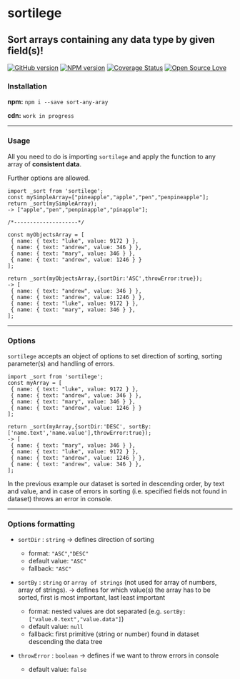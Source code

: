 
# sortilege

## Sort arrays containing any data type by given field(s)!

[![GitHub version](https://badge.fury.io/gh/dariorinaldi%2Fsort-everything.svg)](https://badge.fury.io/gh/dariorinaldi%2Fsort-everything)
[![NPM version](https://badge.fury.io/js/sortilege.svg)](http://badge.fury.io/js/sortilege)
[![Coverage Status](https://coveralls.io/repos/dariorinaldi/sort-everything/badge.svg)](https://coveralls.io/r/boennemann/badges)
[![Open Source Love](https://badges.frapsoft.com/os/mit/mit.svg?v=102)](https://github.com/ellerbrock/open-source-badge/)

### Installation

  **npm:**
`npm i --save sort-any-aray`

**cdn:**
`work in progress`

  
---
### Usage

All you need to do is importing `sortilege` and apply the function to any array of **consistent data**.

Further options are allowed.
  

    import _sort from 'sortilege';
    const mySimpleArray=["pineapple","apple","pen","penpineapple"];
    return _sort(mySimpleArray);
    -> ["apple","pen","penpinapple","pinapple"];

	/*--------------------*/

    const myObjectsArray = [
     { name: { text: "luke", value: 9172 } },
     { name: { text: "andrew", value: 346 } },
     { name: { text: "mary", value: 346 } },
     { name: { text: "andrew", value: 1246 } }
    ];
    
    return _sort(myObjectsArray,{sortDir:'ASC',throwError:true});
    -> [
     { name: { text: "andrew", value: 346 } },
     { name: { text: "andrew", value: 1246 } },
     { name: { text: "luke", value: 9172 } },
     { name: { text: "mary", value: 346 } },
    ];

  
  ---

### Options

`sortilege` accepts an object of options to set direction of sorting, sorting parameter(s) and handling of errors.

    import _sort from 'sortilege';
	const myArray = [
	 { name: { text: "luke", value: 9172 } },
	 { name: { text: "andrew", value: 346 } },
	 { name: { text: "mary", value: 346 } },
	 { name: { text: "andrew", value: 1246 } }
	];

	return _sort(myArray,{sortDir:'DESC', sortBy:['name.text','name.value'],throwError:true});
    -> [
	 { name: { text: "mary", value: 346 } },
	 { name: { text: "luke", value: 9172 } },
	 { name: { text: "andrew", value: 1246 } },
	 { name: { text: "andrew", value: 346 } },
	];

In the previous example our dataset is sorted in descending order, by text and value, and in case of errors in sorting (i.e. specified fields not found in dataset) throws an error in console.

---
### Options formatting

-  `sortDir` : `string` -> defines direction of sorting
	- format: `"ASC"`,`"DESC"`
	- default value: `"ASC"`
	- fallback: `"ASC"`

  
-  `sortBy` : `string` or `array of strings` (not used for array of numbers, array of strings). -> defines for which value(s) the array has to be sorted, first is most important, last least important
	- format: nested values are dot separated (e.g. `sortBy:["value.0.text","value.data"]`)
	- default value: `null`
	- fallback: first primitive (string or number) found in dataset descending the data tree


-  `throwError` : `boolean` -> defines if we want to throw errors in console
	- default value: `false`